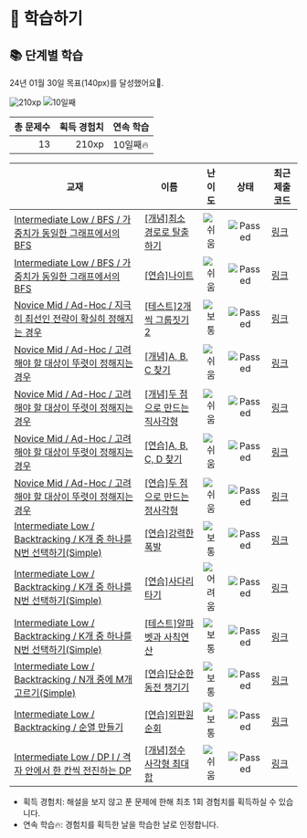 # 📖 학습하기

## 📚 단계별 학습
24년 01월 30일 목표(140px)를 달성했어요🥳.

![210xp](https://img.shields.io/badge/EXP-210xp-%235cb85c.svg?for-the-badge)
![10일째](https://img.shields.io/badge/연속학습-10일째-%23E34F26.svg?for-the-badge)

|총 문제수|획득 경험치|연속 학습|
|---:|---:|---|
13|210xp|10일째🔥|

|교재|이름|난이도|상태|최근 제출 코드|
|---|---|:---:|:---:|---|
|[Intermediate Low / BFS / 가중치가 동일한 그래프에서의 BFS](https://www.codetree.ai/missions?missionId=2)|[[개념]최소 경로로 탈출 하기](https://www.codetree.ai/missions/2/problems/escape-with-min-distance)|![쉬움][easy]|![Passed][passed]|[링크](https://github.com/seongun1/codetree-TILs/blob/main/240130/%EC%B5%9C%EC%86%8C%20%EA%B2%BD%EB%A1%9C%EB%A1%9C%20%ED%83%88%EC%B6%9C%20%ED%95%98%EA%B8%B0/escape-with-min-distance.py)|
|[Intermediate Low / BFS / 가중치가 동일한 그래프에서의 BFS](https://www.codetree.ai/missions?missionId=2)|[[연습]나이트](https://www.codetree.ai/missions/2/problems/knight-movements)|![쉬움][easy]|![Passed][passed]|[링크](https://github.com/seongun1/codetree-TILs/blob/main/240130/%EB%82%98%EC%9D%B4%ED%8A%B8/knight-movements.py)|
|[Novice Mid / Ad-Hoc / 지극히 최선인 전략이 확실히 정해지는 경우](https://www.codetree.ai/missions?missionId=5)|[[테스트]2개씩 그룹짓기 2](https://www.codetree.ai/missions/5/problems/group-of-pairs-2)|![보통][medium]|![Passed][passed]|[링크](https://github.com/seongun1/codetree-TILs/blob/main/240130/2%EA%B0%9C%EC%94%A9%20%EA%B7%B8%EB%A3%B9%EC%A7%93%EA%B8%B0%202/group-of-pairs-2.py)|
|[Novice Mid / Ad-Hoc / 고려해야 할 대상이 뚜렷이 정해지는 경우](https://www.codetree.ai/missions?missionId=5)|[[개념]A, B, C 찾기](https://www.codetree.ai/missions/5/problems/finding-a-b-c)|![쉬움][easy]|![Passed][passed]|[링크](https://github.com/seongun1/codetree-TILs/blob/main/240130/A%2C%20B%2C%20C%20%EC%B0%BE%EA%B8%B0/finding-a-b-c.py)|
|[Novice Mid / Ad-Hoc / 고려해야 할 대상이 뚜렷이 정해지는 경우](https://www.codetree.ai/missions?missionId=5)|[[개념]두 점으로 만드는 직사각형](https://www.codetree.ai/missions/5/problems/rectangle-made-of-two-points)|![쉬움][easy]|![Passed][passed]|[링크](https://github.com/seongun1/codetree-TILs/blob/main/240130/%EB%91%90%20%EC%A0%90%EC%9C%BC%EB%A1%9C%20%EB%A7%8C%EB%93%9C%EB%8A%94%20%EC%A7%81%EC%82%AC%EA%B0%81%ED%98%95/rectangle-made-of-two-points.py)|
|[Novice Mid / Ad-Hoc / 고려해야 할 대상이 뚜렷이 정해지는 경우](https://www.codetree.ai/missions?missionId=5)|[[연습]A, B, C, D 찾기](https://www.codetree.ai/missions/5/problems/find-a-b-c-d)|![쉬움][easy]|![Passed][passed]|[링크](https://github.com/seongun1/codetree-TILs/blob/main/240130/A%2C%20B%2C%20C%2C%20D%20%EC%B0%BE%EA%B8%B0/find-a-b-c-d.py)|
|[Novice Mid / Ad-Hoc / 고려해야 할 대상이 뚜렷이 정해지는 경우](https://www.codetree.ai/missions?missionId=5)|[[연습]두 점으로 만드는 정사각형](https://www.codetree.ai/missions/5/problems/square-made-of-two-points)|![쉬움][easy]|![Passed][passed]|[링크](https://github.com/seongun1/codetree-TILs/blob/main/240130/%EB%91%90%20%EC%A0%90%EC%9C%BC%EB%A1%9C%20%EB%A7%8C%EB%93%9C%EB%8A%94%20%EC%A0%95%EC%82%AC%EA%B0%81%ED%98%95/square-made-of-two-points.py)|
|[Intermediate Low / Backtracking / K개 중 하나를 N번 선택하기(Simple)](https://www.codetree.ai/missions?missionId=2)|[[연습]강력한 폭발](https://www.codetree.ai/missions/2/problems/strong-explosion)|![보통][medium]|![Passed][passed]|[링크](https://github.com/seongun1/codetree-TILs/blob/main/240130/%EA%B0%95%EB%A0%A5%ED%95%9C%20%ED%8F%AD%EB%B0%9C/strong-explosion.py)|
|[Intermediate Low / Backtracking / K개 중 하나를 N번 선택하기(Simple)](https://www.codetree.ai/missions?missionId=2)|[[연습]사다리 타기](https://www.codetree.ai/missions/2/problems/ladder-game)|![어려움][hard]|![Passed][passed]|[링크](https://github.com/seongun1/codetree-TILs/blob/main/240130/%EC%82%AC%EB%8B%A4%EB%A6%AC%20%ED%83%80%EA%B8%B0/ladder-game.py)|
|[Intermediate Low / Backtracking / K개 중 하나를 N번 선택하기(Simple)](https://www.codetree.ai/missions?missionId=2)|[[테스트]알파벳과 사칙연산](https://www.codetree.ai/missions/2/problems/calculations-with-alphabet)|![보통][medium]|![Passed][passed]|[링크](https://github.com/seongun1/codetree-TILs/blob/main/240130/%EC%95%8C%ED%8C%8C%EB%B2%B3%EA%B3%BC%20%EC%82%AC%EC%B9%99%EC%97%B0%EC%82%B0/calculations-with-alphabet.py)|
|[Intermediate Low / Backtracking / N개 중에 M개 고르기(Simple)](https://www.codetree.ai/missions?missionId=2)|[[연습]단순한 동전 챙기기](https://www.codetree.ai/missions/2/problems/collect-coins-easy)|![보통][medium]|![Passed][passed]|[링크](https://github.com/seongun1/codetree-TILs/blob/main/240130/%EB%8B%A8%EC%88%9C%ED%95%9C%20%EB%8F%99%EC%A0%84%20%EC%B1%99%EA%B8%B0%EA%B8%B0/collect-coins-easy.py)|
|[Intermediate Low / Backtracking / 순열 만들기](https://www.codetree.ai/missions?missionId=2)|[[연습]외판원 순회](https://www.codetree.ai/missions/2/problems/traveling-salesman-problem)|![보통][medium]|![Passed][passed]|[링크](https://github.com/seongun1/codetree-TILs/blob/main/240130/%EC%99%B8%ED%8C%90%EC%9B%90%20%EC%88%9C%ED%9A%8C/traveling-salesman-problem.py)|
|[Intermediate Low / DP I / 격자 안에서 한 칸씩 전진하는 DP](https://www.codetree.ai/missions?missionId=2)|[[개념]정수 사각형 최대 합](https://www.codetree.ai/missions/2/problems/maximum-sum-path-in-square)|![쉬움][easy]|![Passed][passed]|[링크](https://github.com/seongun1/codetree-TILs/blob/main/240130/%EC%A0%95%EC%88%98%20%EC%82%AC%EA%B0%81%ED%98%95%20%EC%B5%9C%EB%8C%80%20%ED%95%A9/maximum-sum-path-in-square.py)|


* 획득 경험치: 해설을 보지 않고 푼 문제에 한해 최초 1회 경험치를 획득하실 수 있습니다.
* 연속 학습🔥: 경험치를 획득한 날을 학습한 날로 인정합니다.










[b5]: https://img.shields.io/badge/Bronze_5-%235D3E31.svg
[b4]: https://img.shields.io/badge/Bronze_4-%235D3E31.svg
[b3]: https://img.shields.io/badge/Bronze_3-%235D3E31.svg
[b2]: https://img.shields.io/badge/Bronze_2-%235D3E31.svg
[b1]: https://img.shields.io/badge/Bronze_1-%235D3E31.svg
[s5]: https://img.shields.io/badge/Silver_5-%23394960.svg
[s4]: https://img.shields.io/badge/Silver_4-%23394960.svg
[s3]: https://img.shields.io/badge/Silver_3-%23394960.svg
[s2]: https://img.shields.io/badge/Silver_2-%23394960.svg
[s1]: https://img.shields.io/badge/Silver_1-%23394960.svg
[g5]: https://img.shields.io/badge/Gold_5-%23FFC433.svg
[g4]: https://img.shields.io/badge/Gold_4-%23FFC433.svg
[g3]: https://img.shields.io/badge/Gold_3-%23FFC433.svg
[g2]: https://img.shields.io/badge/Gold_2-%23FFC433.svg
[g1]: https://img.shields.io/badge/Gold_1-%23FFC433.svg
[p5]: https://img.shields.io/badge/Platinum_5-%2376DDD8.svg
[p4]: https://img.shields.io/badge/Platinum_4-%2376DDD8.svg
[p3]: https://img.shields.io/badge/Platinum_3-%2376DDD8.svg
[p2]: https://img.shields.io/badge/Platinum_2-%2376DDD8.svg
[p1]: https://img.shields.io/badge/Platinum_1-%2376DDD8.svg
[passed]: https://img.shields.io/badge/Passed-%23009D27.svg
[failed]: https://img.shields.io/badge/Failed-%23D24D57.svg
[easy]: https://img.shields.io/badge/쉬움-%235cb85c.svg?for-the-badge
[medium]: https://img.shields.io/badge/보통-%23FFC433.svg?for-the-badge
[hard]: https://img.shields.io/badge/어려움-%23D24D57.svg?for-the-badge